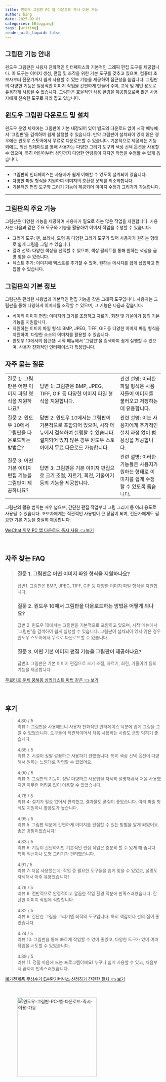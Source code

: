 ```yaml
---
title: 윈도우 그림판 PC 앱 다운로드 즉시 이용 가능
author: bing
date: 2025-02-01
categories: [Blogging]
tags: [writing]
render_with_liquid: false
---
```



<h2 id='그림판_기능_안내'>그림판 기능 안내</h2>

<p>윈도우 그림판은 사용자 친화적인 인터페이스와 기본적인 그래픽 편집 도구를 제공합니다. 이 도구는 이미지 생성, 편집 및 조작을 위한 기본 도구를 갖추고 있으며, 컴퓨터 초보자부터 전문가까지 쉽게 사용할 수 있는 기능을 제공하여 접근성을 높입니다. 그림판의 다양한 기능은 일상적인 이미지 작업을 간편하게 만들어 주며, 교육 및 개인 용도로 유용하게 사용될 수 있습니다. 그림판은 효율적인 사용 환경을 제공함으로써 많은 사용자에게 친숙한 도구로 자리 잡고 있습니다.</p>

<h2 id='윈도우_그림판_다운로드_및_설치'>윈도우 그림판 다운로드 및 설치</h2>

<p>윈도우 운영 체제에는 그림판이 기본 내장되어 있어 별도의 다운로드 없이 시작 메뉴에서 '그림판'을 검색하여 쉽게 실행할 수 있습니다. 만약 그림판이 설치되어 있지 않은 경우에는 윈도우 스토어에서 무료로 다운로드할 수 있습니다. 기본적으로 제공되는 기능 외에도, 최신 업데이트를 통해 사용자는 다양한 그리기 도구와 색상 선택 옵션을 사용할 수 있으며, 특히 어린이부터 성인까지 다양한 연령층이 디자인 작업을 수행할 수 있게 돕습니다.</p>

<hr />

<ul>
    <li>그림판의 인터페이스는 사용자가 쉽게 이해할 수 있도록 설계되어 있습니다.</li>
    <li>다양한 파일 형식을 지원하여 이미지의 호환성 문제를 최소화합니다.</li>
    <li>기본적인 편집 도구와 그리기 기능이 제공되어 이미지 수정과 그리기가 가능합니다.</li>
</ul>

<hr />

<h2 id='그림판의_주요_기능'>그림판의 주요 기능</h2>

<p>그림판은 다양한 기능을 제공하여 사용자가 필요로 하는 많은 작업을 지원합니다. 사용자는 다음과 같은 주요 도구와 기능을 활용하여 이미지 작업을 수행할 수 있습니다:</p>

<ul>
    <li>그리기 도구: 펜, 브러시, 도형 등 다양한 그리기 도구가 있어 사용자가 원하는 형태로 쉽게 그림을 그릴 수 있습니다.</li>
    <li>컬러 선택: 다양한 색상을 선택할 수 있으며, 색상 팔레트를 통해 원하는 색상을 금방 찾을 수 있습니다.</li>
    <li>텍스트 추가: 이미지에 텍스트를 추가할 수 있어, 원하는 메시지를 쉽게 삽입하고 편집할 수 있습니다.</li>
</ul>

<h2 id='그림판의_기본_정보'>그림판의 기본 정보</h2>

<p>그림판은 편리한 사용법과 기본적인 편집 기능을 갖춘 그래픽 도구입니다. 사용자는 그림판을 통해 다양하게 이미지를 조작할 수 있으며, 그 기능은 다음과 같습니다:</p>

<ul>
    <li>베이직 이미지 편집: 이미지의 크기를 조정하고 자르기, 회전 및 기울이기 등의 기본 기능을 지원합니다.</li>
    <li>지원하는 이미지 파일 형식: BMP, JPEG, TIFF, GIF 등 다양한 이미지 파일 형식을 지원하여, 다양한 소스의 이미지를 활용할 수 있습니다.</li>
    <li>윈도우 10에서의 접근성: 시작 메뉴에서 '그림판'을 검색하여 쉽게 실행할 수 있으며, 사용자 친화적인 인터페이스가 특징입니다.</li>
</ul>

<h2 id='자주_묻는_질문'>자주 묻는 질문</h2>

<table>
    <tr>
        <td>질문 1: 그림판은 어떤 이미지 파일 형식을 지원하나요?</td>
        <td>답변 1: 그림판은 BMP, JPEG, TIFF, GIF 등 다양한 이미지 파일 형식을 지원합니다.</td>
        <td>관련 설명: 이러한 파일 형식은 사용자들이 이미지를 불러오고 저장하는데 유용합니다.</td>
    </tr>
    <tr>
        <td>질문 2: 윈도우 10에서 그림판을 다운로드하는 방법은?</td>
        <td>답변 2: 윈도우 10에서는 그림판이 기본적으로 포함되어 있으며, 시작 메뉴에서 검색하여 실행할 수 있습니다. 설치되어 있지 않은 경우 윈도우 스토어에서 무료 다운로드 가능합니다.</td>
        <td>관련 설명: 이는 사용자에게 추가적인 설치 과정 없이 범용성을 제공합니다.</td>
    </tr>
    <tr>
        <td>질문 3: 어떤 기본 이미지 편집 기능을 그림판이 제공하나요?</td>
        <td>답변 3: 그림판은 기본 이미지 편집으로 크기 조절, 자르기, 회전, 기울이기 등의 기능을 제공합니다.</td>
        <td>관련 설명: 이러한 기능들은 사용자가 원하는 형태로 이미지를 쉽게 수정할 수 있도록 돕습니다.</td>
    </tr>
</table>

<p>그림판의 활용 범위는 매우 넓으며, 간단한 편집 작업부터 그림 그리기 등 여러 용도로 사용될 수 있습니다. 초보자에게는 직관적인 사용법이 큰 장점이 되며, 전문가에게도 필요한 기본 기능을 충실히 제공합니다.</p>


<p><a class="click-button" title="WeChat 위챗 PC 앱 다운로드 즉시 사용" href="https://purplelist.github.io/posts/WeChat-%EC%9C%84%EC%B1%97-PC-%EC%95%B1-%EB%8B%A4%EC%9A%B4%EB%A1%9C%EB%93%9C-%EC%A6%89%EC%8B%9C-%EC%82%AC%EC%9A%A9/" rel="dofollow">WeChat 위챗 PC 앱 다운로드 즉시 사용 👈 보기</a></p><br>
<h2 id='자주_찾는_FAQ'>자주 찾는 FAQ</h2>
<div itemscope="" itemtype="https://schema.org/FAQPage"> 
<blockquote> 
<div itemscope="" itemprop="mainEntity" itemtype="https://schema.org/Question"> 
<h3 itemprop="name">질문 1. 그림판은 어떤 이미지 파일 형식을 지원하나요?</h3> 
<div itemscope="" itemprop="acceptedAnswer" itemtype="https://schema.org/Answer"> 
<span itemprop="text"> 
<p>답변1. 그림판은 BMP, JPEG, TIFF, GIF 등 다양한 이미지 파일 형식을 지원합니다.</p> 
</span> 
</div> 
</div> 
<div itemscope="" itemprop="mainEntity" itemtype="https://schema.org/Question"> 
<h3 itemprop="name">질문 2. 윈도우 10에서 그림판을 다운로드하는 방법은 어떻게 되나요?</h3> 
<div itemscope="" itemprop="acceptedAnswer" itemtype="https://schema.org/Answer"> 
<span itemprop="text"> 
<p>답변 2. 윈도우 10에서는 그림판을 기본적으로 포함하고 있으며, 시작 메뉴에서 '그림판'을 검색하여 쉽게 실행할 수 있습니다. 그림판이 설치되어 있지 않은 경우 윈도우 스토어에서 무료로 다운로드할 수 있습니다.</p> 
</span> 
</div> 
</div> 
<div itemscope="" itemprop="mainEntity" itemtype="https://schema.org/Question"> 
<h3 itemprop="name">질문 3. 어떤 기본 이미지 편집 기능을 그림판이 제공하나요?</h3> 
<div itemscope="" itemprop="acceptedAnswer" itemtype="https://schema.org/Answer"> 
<span itemprop="text"> 
<p>답변3. 그림판은 기본 이미지 편집으로 크기 조절, 자르기, 회전, 기울이기 등의 기능을 제공합니다.</p> 
</span> 
</div> 
</div> 
</blockquote> 
</div>
<p><a class="click-button" title="무료타로 운세 꿈해몽 심리테스트 마법 같은" href="https://purplelist.github.io/posts/%EB%AC%B4%EB%A3%8C%ED%83%80%EB%A1%9C-%EC%9A%B4%EC%84%B8-%EA%BF%88%ED%95%B4%EB%AA%BD-%EC%8B%AC%EB%A6%AC%ED%85%8C%EC%8A%A4%ED%8A%B8-%EB%A7%88%EB%B2%95-%EA%B0%99%EC%9D%80/" rel="dofollow">무료타로 운세 꿈해몽 심리테스트 마법 같은 👈 보기</a></p><br>
<h2 id='후기'>후기</h2>
<div itemscope itemtype="https://schema.org/Product">
  <blockquote>
  <div itemprop="review" itemscope itemtype="https://schema.org/Review">
      <div itemprop="reviewRating" itemscope itemtype="https://schema.org/Rating"> <span itemprop="ratingValue">4.80</span> / <span itemprop="bestRating">5</span> </div>
      <span itemprop="reviewBody">리뷰 1: 그림판을 사용해보니 사용자 친화적인 인터페이스 덕분에 쉽게 그림을 그릴 수 있었습니다. 도구들이 직관적이어서 처음 사용하는 사람도 금방 익히기 좋습니다.</span>
  </div>
  <br>
  <div itemprop="review" itemscope itemtype="https://schema.org/Review">
      <div itemprop="reviewRating" itemscope itemtype="https://schema.org/Rating"> <span itemprop="ratingValue">4.85</span> / <span itemprop="bestRating">5</span> </div>
      <span itemprop="reviewBody">리뷰 2: 시설이 정말 깔끔하고 사용하기 편했습니다. 특히 색상 선택 옵션이 다양해서 원하는 느낌대로 작업할 수 있었어요.</span>
  </div>
  <br>
  <div itemprop="review" itemscope itemtype="https://schema.org/Review">
      <div itemprop="reviewRating" itemscope itemtype="https://schema.org/Rating"> <span itemprop="ratingValue">4.90</span> / <span itemprop="bestRating">5</span> </div>
      <span itemprop="reviewBody">리뷰 3: 그림판의 기능이 정말 다양하고 사용법을 자세히 설명해줘서 처음 사용했지만 아무런 어려움 없이 이용할 수 있었습니다.</span>
  </div>
  <br>
  <div itemprop="review" itemscope itemtype="https://schema.org/Review">
      <div itemprop="reviewRating" itemscope itemtype="https://schema.org/Rating"> <span itemprop="ratingValue">4.78</span> / <span itemprop="bestRating">5</span> </div>
      <span itemprop="reviewBody">리뷰 4: 설치가 필요 없어서 편리했고, 결과물도 품질이 좋았습니다. 여러 파일 형식도 지원하니 활용도가 높습니다.</span>
  </div>
  <br>
  <div itemprop="review" itemscope itemtype="https://schema.org/Review">
      <div itemprop="reviewRating" itemscope itemtype="https://schema.org/Rating"> <span itemprop="ratingValue">4.95</span> / <span itemprop="bestRating">5</span> </div>
      <span itemprop="reviewBody">리뷰 5: 그림판 덕분에 간편하게 이미지를 편집할 수 있는 방법을 알게 되었어요. 좋은 경험이었습니다!</span>
  </div>
  <br>
  <div itemprop="review" itemscope itemtype="https://schema.org/Review">
      <div itemprop="reviewRating" itemscope itemtype="https://schema.org/Rating"> <span itemprop="ratingValue">4.83</span> / <span itemprop="bestRating">5</span> </div>
      <span itemprop="reviewBody">리뷰 6: 기능이 간단하지만 기본적인 편집 작업은 충분히 할 수 있게 해 줍니다. 특히 직선이나 도형 그리기가 편리했습니다.</span>
  </div>
  <br>
  <div itemprop="review" itemscope itemtype="https://schema.org/Review">
      <div itemprop="reviewRating" itemscope itemtype="https://schema.org/Rating"> <span itemprop="ratingValue">4.91</span> / <span itemprop="bestRating">5</span> </div>
      <span itemprop="reviewBody">리뷰 7: 처음 사용했는데, 작업 중 필요한 도구들을 쉽게 찾을 수 있었고, 설명도 자세해서 아주 유용했습니다!</span>
  </div>
  <br>
  <div itemprop="review" itemscope itemtype="https://schema.org/Review">
      <div itemprop="reviewRating" itemscope itemtype="https://schema.org/Rating"> <span itemprop="ratingValue">4.76</span> / <span itemprop="bestRating">5</span> </div>
      <span itemprop="reviewBody">리뷰 8: 전반적으로 안정적이고 깔끔한 작업 환경 덕분에 만족스러웠습니다. 간단한 이미지 작업에 적합합니다.</span>
  </div>
  <br>
  <div itemprop="review" itemscope itemtype="https://schema.org/Review">
      <div itemprop="reviewRating" itemscope itemtype="https://schema.org/Rating"> <span itemprop="ratingValue">4.82</span> / <span itemprop="bestRating">5</span> </div>
      <span itemprop="reviewBody">리뷰 9: 간단한 그림을 그리기엔 최적의 도구입니다. 특히 색감이나 선의 질이 좋았습니다.</span>
  </div>
  <br>
  <div itemprop="review" itemscope itemtype="https://schema.org/Review">
      <div itemprop="reviewRating" itemscope itemtype="https://schema.org/Rating"> <span itemprop="ratingValue">4.74</span> / <span itemprop="bestRating">5</span> </div>
      <span itemprop="reviewBody">리뷰 10: 그림판을 통해 빠르게 작업할 수 있어 좋았고, 다양한 도구가 있어 여러 작업을 시도할 수 있었습니다.</span>
  </div>
  <br>
  <div itemprop="review" itemscope itemtype="https://schema.org/Review">
      <div itemprop="reviewRating" itemscope itemtype="https://schema.org/Rating"> <span itemprop="ratingValue">4.89</span> / <span itemprop="bestRating">5</span> </div>
      <span itemprop="reviewBody">리뷰 11: 정말 마음에 드는 프로그램이에요! 누구나 쉽게 사용할 수 있고, 처음부터 끝까지 만족스러웠습니다.</span>
  </div>
  </blockquote>
</div>
<p><a class="click-button" title="폐가전제품 무상수거 E순환거버넌스 신청하기 간편한 절차" href="https://purplelist.github.io/posts/%ED%8F%90%EA%B0%80%EC%A0%84%EC%A0%9C%ED%92%88-%EB%AC%B4%EC%83%81%EC%88%98%EA%B1%B0-E%EC%88%9C%ED%99%98%EA%B1%B0%EB%B2%84%EB%84%8C%EC%8A%A4-%EC%8B%A0%EC%B2%AD%ED%95%98%EA%B8%B0-%EA%B0%84%ED%8E%B8%ED%95%9C-%EC%A0%88%EC%B0%A8/" rel="dofollow">폐가전제품 무상수거 E순환거버넌스 신청하기 간편한 절차 👈 보기</a></p><br>
<figure class="image"><img src="https://purplelist.github.io/assets/img/thumbnail/윈도우-그림판-PC-앱-다운로드-즉시-이용-가능.webp" alt="윈도우-그림판-PC-앱-다운로드-즉시-이용-가능" width="256" height="256"></figure>